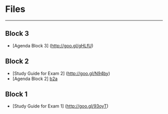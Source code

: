 # Files

--------------------------------

## Block 3

- [Agenda Block 3] (http://goo.gl/gHLfU)

## Block 2

- [Study Guide for Exam 2] (http://goo.gl/N94by)
- [Agenda Block 2] [b2a]

## Block 1

- [Study Guide for Exam 1] (http://goo.gl/93oyT)

[b2a]: http://goo.gl/t6RyT "Block 2 Agenda"
